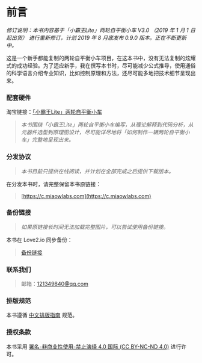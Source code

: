 # 前言

*修订说明：本书内容基于「小霸王Lite」两轮自平衡小车 V3.0 （2019 年 1 月 1 日起出货） 进行重新修订，计划 2019 年 8 月底发布 0.9.0 版本。正在不断更新中。*


这是一个新手都能复制的两轮自平衡小车项目，在这本书中，没有无法复制的炫耀式的成功经验。为了适应新手，我在撰写本书时，尽可能减少公式推导，使用通俗的科学语言介绍专业知识，比如控制原理和方法，还尽可能多地把技术细节呈现出来。

### 配套硬件

淘宝链接：[「小霸王Lite」两轮自平衡小车](https://item.taobao.com/item.htm?spm=a230r.1.14.188.5d8d989fX6rDBH&id=568694879642&ns=1&abbucket=14#detail)

> *本书围绕「小霸王Lite」两轮自平衡小车编写，从理论解释到代码分析，从元器件选型到原理图设计，尽可能详尽地将「如何制作一辆两轮自平衡小车」完整地呈现出来。*

### 分发协议

> *本书目前只提供在线阅读，并计划在全部完成之后提供下载版本。*

在分发本书时，请完整保留本书原链接：

> [https://c.miaowlabs.com](https://c.miaowlabs.com)

### 备份链接

> *如果原链接长时间无法加载完整图片，可以尝试使用备份链接。*

本书在 Love2.io 同步备份：

> [备份链接](https://love2.io/@songyibiao/doc/design-self-balancing-robot)

### 联系我们

> 邮箱：121349840@qq.com

### 排版规范

本书遵循 [中文排版指南](https://github.com/mzlogin/chinese-copywriting-guidelines) 规范。

### 授权条款

本书采用 [署名-非商业性使用-禁止演绎 4.0 国际 (CC BY-NC-ND 4.0)](https://creativecommons.org/licenses/by-nc-nd/4.0/deed.zh) 进行许可。

